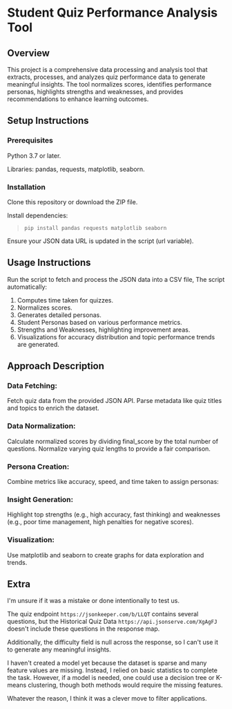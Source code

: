 # Student Quiz Performance Analysis Tool
## Overview
This project is a comprehensive data processing and analysis tool that extracts, processes, and analyzes quiz performance data to generate meaningful insights. The tool normalizes scores, identifies performance personas, highlights strengths and weaknesses, and provides recommendations to enhance learning outcomes.

## Setup Instructions
### Prerequisites
Python 3.7 or later.

Libraries: pandas, requests, matplotlib, seaborn.
### Installation
Clone this repository or download the ZIP file.

Install dependencies:
> ```pip install pandas requests matplotlib seaborn```

Ensure your JSON data URL is updated in the script (url variable).

## Usage Instructions
Run the script to fetch and process the JSON data into a CSV file,
The script automatically:
1. Computes time taken for quizzes.
2. Normalizes scores.
3. Generates detailed personas.
4. Student Personas based on various performance metrics.
5. Strengths and Weaknesses, highlighting improvement areas.
6. Visualizations for accuracy distribution and topic performance trends are generated.


## Approach Description
### Data Fetching:
Fetch quiz data from the provided JSON API. Parse metadata like quiz titles and topics to enrich the dataset.

### Data Normalization:
Calculate normalized scores by dividing final_score by the total number of questions. Normalize varying quiz lengths to provide a fair comparison.

### Persona Creation:
Combine metrics like accuracy, speed, and time taken to assign personas:

### Insight Generation:
Highlight top strengths (e.g., high accuracy, fast thinking) and weaknesses (e.g., poor time management, high penalties for negative scores).

### Visualization:
Use matplotlib and seaborn to create graphs for data exploration and trends.

## Extra
I'm unsure if it was a mistake or done intentionally to test us.

The quiz endpoint ```https://jsonkeeper.com/b/LLQT``` contains several questions, but the Historical Quiz Data ```https://api.jsonserve.com/XgAgFJ``` doesn't include these questions in the response map.

Additionally, the difficulty field is null across the response, so I can't use it to generate any meaningful insights.

I haven't created a model yet because the dataset is sparse and many feature values are missing. Instead, I relied on basic statistics to complete the task. However, if a model is needed, one could use a decision tree or K-means clustering, though both methods would require the missing features.

Whatever the reason, I think it was a clever move to filter applications.


